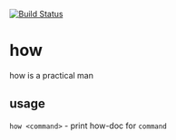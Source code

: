 [![Build Status](https://travis-ci.org/jasonvolpe/how.svg?branch=master)](https://travis-ci.org/jasonvolpe/how)

# how
how is a practical man

## usage
`how <command>` - print how-doc for `command`

